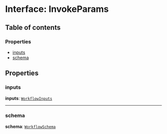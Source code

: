 # Interface: InvokeParams

## Table of contents

### Properties

* [inputs](/auto-docs/interface/interfaces/InvokeParams.md#inputs)
* [schema](/auto-docs/interface/interfaces/InvokeParams.md#schema)

## Properties

### inputs

**inputs**: [`WorkflowInputs`](/auto-docs/interface/types/WorkflowInputs.md)

***

### schema

**schema**: [`WorkflowSchema`](/auto-docs/interface/interfaces/WorkflowSchema.md)
